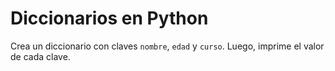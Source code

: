 # Diccionarios en Python

Crea un diccionario con claves `nombre`, `edad` y `curso`. Luego, imprime el valor de cada clave.